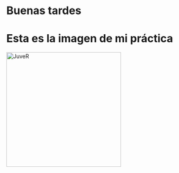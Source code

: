 # Buenas tardes 
# Esta es la imagen de mi práctica

<img src="https://pbs.twimg.com/media/EiAuAS8VoAA1-4T?format=jpg&name=large" alt="JuveR" width="300px">
